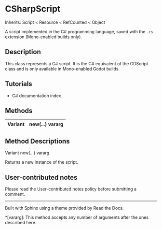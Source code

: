 # CSharpScript

Inherits: Script < Resource < RefCounted < Object

A script implemented in the C# programming language, saved with the `.cs`
extension (Mono-enabled builds only).

## Description

This class represents a C# script. It is the C# equivalent of the GDScript
class and is only available in Mono-enabled Godot builds.

## Tutorials

  * C# documentation index

## Methods

Variant | new(...) vararg  
---|---  
  
## Method Descriptions

Variant new(...) vararg

Returns a new instance of the script.

## User-contributed notes

Please read the User-contributed notes policy before submitting a comment.

* * *

Built with Sphinx using a theme provided by Read the Docs.

  *[vararg]: This method accepts any number of arguments after the ones described here.


